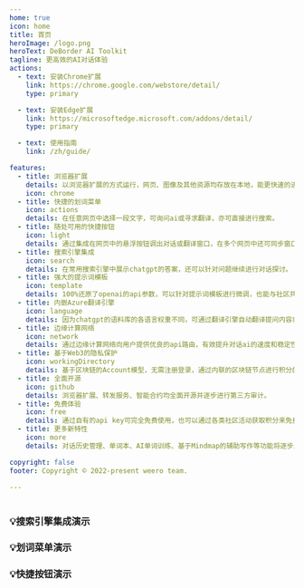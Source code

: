 ```yaml
---
home: true
icon: home
title: 首页
heroImage: /logo.png
heroText: DeBorder AI Toolkit
tagline: 更高效的AI对话体验
actions:
  - text: 安装Chrome扩展
    link: https://chrome.google.com/webstore/detail/
    type: primary

  - text: 安装Edge扩展
    link: https://microsoftedge.microsoft.com/addons/detail/
    type: primary

  - text: 使用指南
    link: /zh/guide/

features:
  - title: 浏览器扩展
    details: 以浏览器扩展的方式运行，网页、图像及其他资源均存放在本地，能更快速的进行使用。
    icon: chrome
  - title: 快捷的划词菜单
    icon: actions
    details: 在任意网页中选择一段文字，可询问ai或寻求翻译，亦可直接进行搜索。
  - title: 随处可用的快捷按钮
    icon: light
    details: 通过集成在网页中的悬浮按钮调出对话或翻译窗口，在多个网页中还可同步窗口状态。
  - title: 搜索引擎集成
    icon: search
    details: 在常用搜索引擎中展示chatgpt的答案，还可以针对问题继续进行对话探讨。
  - title: 强大的提示词模板
    icon: template
    details: 100%还原了openai的api参数，可以针对提示词模板进行微调，也能与社区共享。
  - title: 内嵌Azure翻译引擎
    icon: language
    details: 因为chatgpt的语料库的各语言权重不同，可通过翻译引擎自动翻译提问内容或回答。
  - title: 边缘计算网络
    icon: network
    details: 通过边缘计算网络向用户提供优良的api路由，有效提升对话ai的速度和稳定性。
  - title: 基于Web3的隐私保护
    icon: workingDirectory
    details: 基于区块链的Account模型，无需注册登录，通过内联的区块链节点进行积分的管理。
  - title: 全面开源
    icon: github
    details: 浏览器扩展、转发服务、智能合约均全面开源并逐步进行第三方审计。
  - title: 免费体验
    icon: free
    details: 通过自有的api key可完全免费使用，也可以通过各类社区活动获取积分来免费使用。
  - title: 更多新特性
    icon: more
    details: 对话历史管理、单词本、AI单词训练、基于Mindmap的辅助写作等功能将逐步上线。

copyright: false
footer: Copyright © 2022-present weero team.

---
```

#

### 💡搜索引擎集成演示
<VideoPlayer src="/media/search_engine_integration.mp4" type="video/mp4" />

### 💡划词菜单演示
<VideoPlayer src="/media/context_menu_demo.mp4"  type="video/mp4"/>

### 💡快捷按钮演示
<VideoPlayer src="/media/quick_button_demonstration.mp4"  type="video/mp4"/>